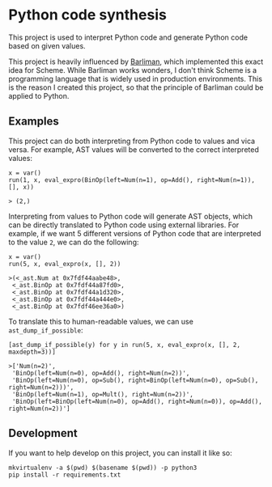 # Python code synthesis

This project is used to interpret Python code and generate Python code based on given values.

This project is heavily influenced by [Barliman](https://github.com/webyrd/Barliman), which implemented
this exact idea for Scheme. While Barliman works wonders, I don't think Scheme is a programming
language that is widely used in production environments. This is the reason I created this
project, so that the principle of Barliman could be applied to Python.


## Examples
This project can do both interpreting from Python code to values and vica versa. For example, AST
values will be converted to the correct interpreted values:

```
x = var()
run(1, x, eval_expro(BinOp(left=Num(n=1), op=Add(), right=Num(n=1)), [], x))

> (2,)
```

Interpreting from values to Python code will generate AST objects, which can be directly translated
to Python code using external libraries. For example, if we want 5 different versions of Python code
that are interpreted to the value `2`, we can do the following:

```
x = var()
run(5, x, eval_expro(x, [], 2))

>(<_ast.Num at 0x7fdf44aabe48>,
 <_ast.BinOp at 0x7fdf44a87fd0>,
 <_ast.BinOp at 0x7fdf44a1d320>,
 <_ast.BinOp at 0x7fdf44a444e0>,
 <_ast.BinOp at 0x7fdf46ee36a0>)
```

To translate this to human-readable values, we can use `ast_dump_if_possible`:
```
[ast_dump_if_possible(y) for y in run(5, x, eval_expro(x, [], 2, maxdepth=3))]

>['Num(n=2)',
 'BinOp(left=Num(n=0), op=Add(), right=Num(n=2))',
 'BinOp(left=Num(n=0), op=Sub(), right=BinOp(left=Num(n=0), op=Sub(), right=Num(n=2)))',
 'BinOp(left=Num(n=1), op=Mult(), right=Num(n=2))',
 'BinOp(left=BinOp(left=Num(n=0), op=Add(), right=Num(n=0)), op=Add(), right=Num(n=2))']
```

## Development
If you want to help develop on this project, you can install it like so:
```
mkvirtualenv -a $(pwd) $(basename $(pwd)) -p python3
pip install -r requirements.txt
```
